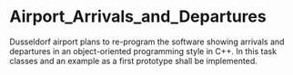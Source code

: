 # Airport_Arrivals_and_Departures
Dusseldorf airport plans to re-program the software showing arrivals and departures in an object-oriented programming style in C++. In this task classes and an example as a first prototype shall be implemented.
